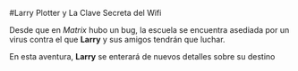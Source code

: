 #Larry Plotter y La Clave Secreta del Wifi

Desde que en *Matrix* hubo un bug, la escuela se encuentra asediada por un virus
contra el que **Larry** y sus amigos tendrán que luchar.

En esta aventura, **Larry** se enterará de nuevos detalles sobre su destino
